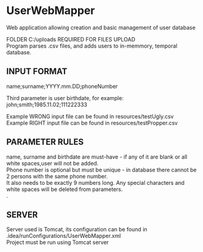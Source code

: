 # UserWebMapper
Web application allowing creation and basic management of user database

FOLDER C:/uploads REQUIRED FOR FILES UPLOAD<br/>
Program parses .csv files, and adds users to in-memmory, temporal database.

## INPUT FORMAT

name;surname;YYYY.mm.DD;phoneNumber

Third parameter is user birthdate, for example:<br/>
john;smith;1985.11.02;111222333

Example WRONG input file can be found in resources/testUgly.csv <br/>
Example RIGHT input file can be found in resources/testPropper.csv

## PARAMETER RULES

name, surname and birthdate are must-have - if any of it are blank or all white spaces,user will not be added.<br/>
Phone number is optional but must be unique - in database there cannot be 2 persons with the same phone number.<br/>
It also needs to be exactly 9 numbers long. Any special characters and white spaces will be deleted from parameters.<br/>.<br/>

## SERVER

Server used is Tomcat, its configuration can be found in .idea/runConfigurations/UserWebMapper.xml<br/>
Project must be run using Tomcat server


